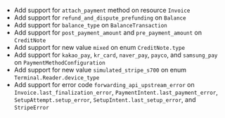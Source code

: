 * Add support for `attach_payment` method on resource `Invoice`
* Add support for `refund_and_dispute_prefunding` on `Balance`
* Add support for `balance_type` on `BalanceTransaction`
* Add support for `post_payment_amount` and `pre_payment_amount` on `CreditNote`
* Add support for new value `mixed` on enum `CreditNote.type`
* Add support for `kakao_pay`, `kr_card`, `naver_pay`, `payco`, and `samsung_pay` on `PaymentMethodConfiguration`
* Add support for new value `simulated_stripe_s700` on enum `Terminal.Reader.device_type`
* Add support for error code `forwarding_api_upstream_error` on `Invoice.last_finalization_error`, `PaymentIntent.last_payment_error`, `SetupAttempt.setup_error`, `SetupIntent.last_setup_error`, and `StripeError`